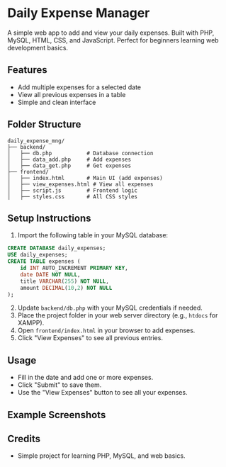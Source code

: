 # Daily Expense Manager

A simple web app to add and view your daily expenses. Built with PHP, MySQL, HTML, CSS, and JavaScript. Perfect for beginners learning web development basics.

## Features
- Add multiple expenses for a selected date
- View all previous expenses in a table
- Simple and clean interface

## Folder Structure
```
daily_expense_mng/
├── backend/
│   ├── db.php           # Database connection
│   ├── data_add.php     # Add expenses
│   ├── data_get.php     # Get expenses
├── frontend/
│   ├── index.html       # Main UI (add expenses)
│   ├── view_expenses.html # View all expenses
│   ├── script.js        # Frontend logic
│   ├── styles.css       # All CSS styles
```

## Setup Instructions
1. Import the following table in your MySQL database:

```sql
CREATE DATABASE daily_expenses;
USE daily_expenses;
CREATE TABLE expenses (
    id INT AUTO_INCREMENT PRIMARY KEY,
    date DATE NOT NULL,
    title VARCHAR(255) NOT NULL,
    amount DECIMAL(10,2) NOT NULL
);
```

2. Update `backend/db.php` with your MySQL credentials if needed.
3. Place the project folder in your web server directory (e.g., `htdocs` for XAMPP).
4. Open `frontend/index.html` in your browser to add expenses.
5. Click "View Expenses" to see all previous entries.

## Usage
- Fill in the date and add one or more expenses.
- Click "Submit" to save them.
- Use the "View Expenses" button to see all your expenses.

## Example Screenshots


## Credits
- Simple project for learning PHP, MySQL, and web basics.

